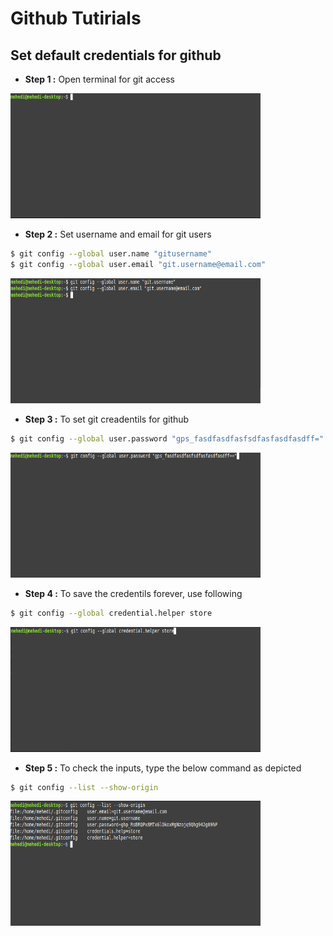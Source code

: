 # Github Tutirials


## Set default credentials for github

* **Step 1 :** Open terminal for git access  

<img src="img/terminal.png" width="400" height="200"/>

* **Step 2 :** Set username and email for git users
```bash
$ git config --global user.name "gitusername"
$ git config --global user.email "git.username@email.com"
```
<img src="img/username.png" width="400" height="200"/>


* **Step 3 :** To set git creadentils for github
```bash
$ git config --global user.password "gps_fasdfasdfasfsdfasfasdfasdff="
```
<img src="img/creadentials.png" width="400" height="200"/>


* **Step 4 :** To save the credentils forever, use following
```bash
$ git config --global credential.helper store

```
<img src="img/credential_helper.png" width="400" height="200"/>


* **Step 5 :** To check the inputs, type the below command as depicted
```bash
$ git config --list --show-origin

```
<img src="img/show_origin.png" width="400" height="200"/>
